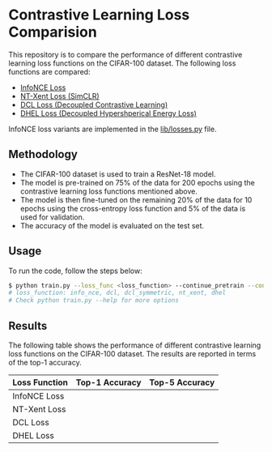 # Contrastive Learning Loss Comparision

This repository is to compare the performance of different contrastive learning loss functions on the CIFAR-100 dataset. The following loss functions are compared:
* [InfoNCE Loss](https://arxiv.org/pdf/1807.03748v2 "Representation Learning with Contrastive Predictive Coding")
* [NT-Xent Loss (SimCLR)](https://arxiv.org/abs/2002.05709 "A Simple Framework for Contrastive Learning of Visual Representations")
* [DCL Loss (Decoupled Contrastive Learning)](https://arxiv.org/abs/2110.06848 "Decoupled Contrastive Learning")
* [DHEL Loss (Decoupled Hypershperical Energy Loss)](https://arxiv.org/abs/2405.18045 "Bridging Mini-Batch and Asymptotic Analysis in Contrastive Learning: From InfoNCE to Kernel-Based Losses")

InfoNCE loss variants are implemented in the [lib/losses.py](lib/losses.py) file.

## Methodology
* The CIFAR-100 dataset is used to train a ResNet-18 model. 
* The model is pre-trained on 75% of the data for 200 epochs using the contrastive learning loss functions mentioned above.
* The model is then fine-tuned on the remaining 20% of the data for 10 epochs using the cross-entropy loss function and 5% of the data is used for validation.
* The accuracy of the model is evaluated on the test set.

## Usage
To run the code, follow the steps below:
```bash
$ python train.py --loss_func <loss_function> --continue_pretrain --continue_finetune
# loss_function: info_nce, dcl, dcl_symmetric, nt_xent, dhel
# Check python train.py --help for more options
```

## Results
The following table shows the performance of different contrastive learning loss functions on the CIFAR-100 dataset. The results are reported in terms of the top-1 accuracy.

| Loss Function | Top-1 Accuracy | Top-5 Accuracy |
| ------------- | -------------- | -------------- |
| InfoNCE Loss  |                |                |
| NT-Xent Loss  |                |                |
| DCL Loss      |                |                |
| DHEL Loss     |                |                |